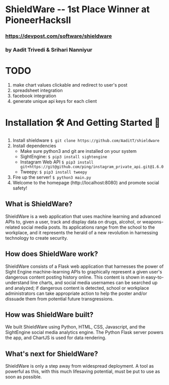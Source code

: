 # ShieldWare -- 1st Place Winner at PioneerHacksII
### https://devpost.com/software/shieldware
### by Aadit Trivedi & Srihari Nanniyur

# TODO
1. make chart values clickable and redirect to user's post
2. spreadsheet integration
3. facebook integration
4. generate unique api keys for each client

# Installation 🛠 And Getting Started 🔑
1) Install shieldware ``$ git clone https://github.com/AaditT/shieldware``
2) Install dependencies
    - Make sure python3 and git are installed on your system
    - SightEngine: ``$ pip3 install sightengine``
    - Instagram Web API ``$ pip3 install git+https://git@github.com/ping/instagram_private_api.git@1.6.0``
    - Tweepy: ``$ pip3 install tweepy``
3) Fire up the server! ``$ python3 main.py``
4) Welcome to the homepage (http://localhost:8080) and promote social safety!

## What is ShieldWare?
ShieldWare is a web application that uses machine learning and advanced APIs to, given a user, track and display data on drugs, alcohol, or weapons-related social media posts. Its applications range from the school to the workplace, and it represents the herald of a new revolution in harnessing technology to create security.

## How does ShieldWare work?
ShieldWare consists of a Flask web application that harnesses the power of Sight Engine machine-learning APIs to graphically represent a given user's dangerous content posting history online. This content is shown in easy-to-understand line charts, and social media usernames can be searched up and analyzed; if dangerous content is detected, school or workplace administrators can take appropriate action to help the poster and/or dissuade them from potential future transgressions.

## How was ShieldWare built?
We built ShieldWare using Python, HTML, CSS, Javascript, and the SightEngine social media analytics engine. The Python Flask server powers the app, and ChartJS is used for data rendering.

## What's next for ShieldWare?
ShieldWare is only a step away from widespread deployment. A tool as powerful as this, with this much lifesaving potential, must be put to use as soon as possible.
